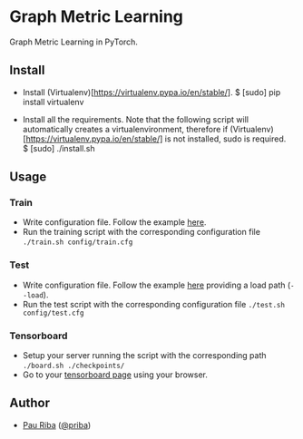 # Graph Metric Learning

Graph Metric Learning in PyTorch.

## Install

- Install (Virtualenv)[https://virtualenv.pypa.io/en/stable/].
    $ [sudo] pip install virtualenv

- Install all the requirements. Note that the following script will automatically creates a virtualenvironment, therefore if (Virtualenv)[https://virtualenv.pypa.io/en/stable/] is not installed, sudo is required.  
    $ [sudo] ./install.sh

## Usage

### Train

* Write configuration file. Follow the example [here](./config/).
* Run the training script with the corresponding configuration file `./train.sh config/train.cfg`

### Test

* Write configuration file. Follow the example [here](./config/) providing a load path (`--load`).
* Run the test script with the corresponding configuration file `./test.sh config/test.cfg`

### Tensorboard

* Setup your server running the script with the corresponding path `./board.sh ./checkpoints/`
* Go to your [tensorboard page](localhost:6006) using your browser.

## Author

* [Pau Riba](http://www.cvc.uab.es/people/priba/) ([@priba](https://github.com/priba))

